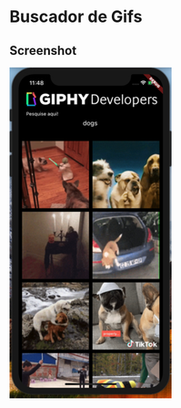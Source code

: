 # Buscador de Gifs

## Screenshot

![Image of Index Page](https://github.com/eriksongoncalves/flutter-buscador-gifs/blob/master/screenshot/index.jpg?raw=true)
